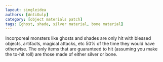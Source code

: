 ```yaml
---
layout: singleidea
authors: [AntiGulp]
category: [object materials patch]
tags: [ghost, shade, silver material, bone material]
---
```

Incorporeal monsters like ghosts and shades are only hit with blessed objects, artifacts, magical attacks, etc 50% of the time they would have otherwise. The only items that are guaranteed to hit (assuming you make the to-hit roll) are those made of either silver or bone.
